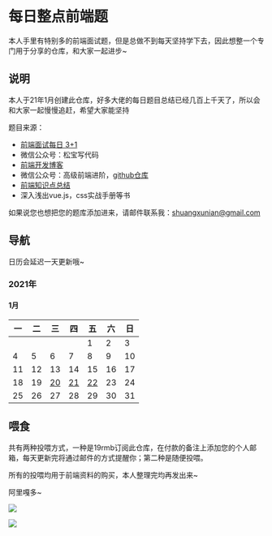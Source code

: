 # 每日整点前端题
本人手里有特别多的前端面试题，但是总做不到每天坚持学下去，因此想整一个专门用于分享的仓库，和大家一起进步~

## 说明
本人于21年1月创建此仓库，好多大佬的每日题目总结已经几百上千天了，所以会和大家一起慢慢追赶，希望大家能坚持

题目来源：
- [前端面试每日 3+1](https://github.com/haizlin/fe-interview)
- 微信公众号：松宝写代码
- [前端开发博客](https://github.com/kujian/frontendDaily)
- 微信公众号：高级前端进阶，[github仓库](https://github.com/Advanced-Frontend/Daily-Interview-Question)
- [前端知识点总结](https://github.com/huyaocode/webKnowledge)
- 深入浅出vue.js，css实战手册等书

如果说您也想把您的题库添加进来，请邮件联系我：shuangxunian@gmail.com

## 导航
日历会延迟一天更新哦~
### 2021年

#### 1月

| 一   | 二   | 三   | 四   | 五   | 六   | 日   |
| ---- | ---- | ---- | ---- | ---- | ---- | ---- |
|      |      |      |      | 1    | 2    | 3    |
| 4    | 5    | 6    | 7    | 8    | 9    | 10   |
| 11   | 12   | 13   | 14   | 15   | 16   | 17   |
| 18   | 19   | [20](https://github.com/YuelinWang/dailyCallFrontEndQuestions/blob/main/202101/20.md)   | [21](https://github.com/YuelinWang/dailyCallFrontEndQuestions/blob/main/202101/21.md)   | [22](https://github.com/YuelinWang/dailyCallFrontEndQuestions/blob/main/202101/22.md)   | 23   | 24   |
| 25   | 26   | 27   | 28   | 29   | 30   | 31   |






## 喂食
共有两种投喂方式，一种是19rmb订阅此仓库，在付款的备注上添加您的个人邮箱，每天更新完将通过邮件的方式提醒你；第二种是随便投喂。

所有的投喂均用于前端资料的购买，本人整理完均再发出来~

阿里嘎多~

![](https://api2.mubu.com/v3/document_image/c5e085fa-a457-46d0-9118-4e48512fa99b-3807603.jpg)

![](https://api2.mubu.com/v3/document_image/614329e0-2c48-44c0-82a4-45304072f439-3807603.jpg)

